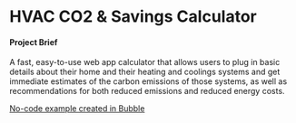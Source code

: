 # HVAC CO2 & Savings Calculator

#### Project Brief
A fast, easy-to-use web app calculator that allows users to plug in basic details about their home and their heating and coolings systems and get immediate estimates of the carbon emissions of those systems, as well as recommendations for both reduced emissions and reduced energy costs.

[No-code example created in Bubble](https://zwell.bubbleapps.io/hvac-calculator)
